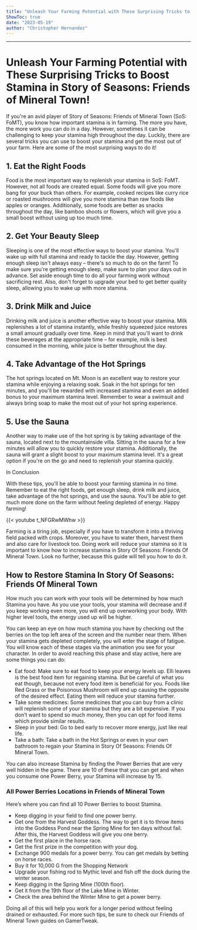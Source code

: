 ```yaml
---
title: "Unleash Your Farming Potential with These Surprising Tricks to Boost Stamina in Story of Seasons: Friends of Mineral Town!"
ShowToc: true 
date: "2023-05-19"
author: "Christopher Hernandez"
---
```

*****
# Unleash Your Farming Potential with These Surprising Tricks to Boost Stamina in Story of Seasons: Friends of Mineral Town!

If you're an avid player of Story of Seasons: Friends of Mineral Town (SoS: FoMT), you know how important stamina is in farming. The more you have, the more work you can do in a day. However, sometimes it can be challenging to keep your stamina high throughout the day. Luckily, there are several tricks you can use to boost your stamina and get the most out of your farm. Here are some of the most surprising ways to do it!

## 1. Eat the Right Foods

Food is the most important way to replenish your stamina in SoS: FoMT. However, not all foods are created equal. Some foods will give you more bang for your buck than others. For example, cooked recipes like curry rice or roasted mushrooms will give you more stamina than raw foods like apples or oranges. Additionally, some foods are better as snacks throughout the day, like bamboo shoots or flowers, which will give you a small boost without using up too much time.

## 2. Get Your Beauty Sleep

Sleeping is one of the most effective ways to boost your stamina. You'll wake up with full stamina and ready to tackle the day. However, getting enough sleep isn't always easy – there's so much to do on the farm! To make sure you're getting enough sleep, make sure to plan your days out in advance. Set aside enough time to do all your farming work without sacrificing rest. Also, don't forget to upgrade your bed to get better quality sleep, allowing you to wake up with more stamina.

## 3. Drink Milk and Juice

Drinking milk and juice is another effective way to boost your stamina. Milk replenishes a lot of stamina instantly, while freshly squeezed juice restores a small amount gradually over time. Keep in mind that you'll want to drink these beverages at the appropriate time – for example, milk is best consumed in the morning, while juice is better throughout the day.

## 4. Take Advantage of the Hot Springs

The hot springs located on Mt. Moon is an excellent way to restore your stamina while enjoying a relaxing soak. Soak in the hot springs for ten minutes, and you'll be rewarded with increased stamina and even an added bonus to your maximum stamina level. Remember to wear a swimsuit and always bring soap to make the most out of your hot spring experience.

## 5. Use the Sauna

Another way to make use of the hot spring is by taking advantage of the sauna, located next to the mountainside villa. Sitting in the sauna for a few minutes will allow you to quickly restore your stamina. Additionally, the sauna will grant a slight boost to your maximum stamina level. It's a great option if you're on the go and need to replenish your stamina quickly.

In Conclusion

With these tips, you'll be able to boost your farming stamina in no time. Remember to eat the right foods, get enough sleep, drink milk and juice, take advantage of the hot springs, and use the sauna. You'll be able to get much more done on the farm without feeling depleted of energy. Happy farming!

{{< youtube t_NFGRwMWhw >}} 



Farming is a tiring job, especially if you have to transform it into a thriving field packed with crops. Moreover, you have to water them, harvest them and also care for livestock too. Doing work will reduce your stamina so it is important to know how to increase stamina in Story Of Seasons: Friends Of Mineral Town. Look no further, because this guide will tell you how to do it.
 
## How to Restore Stamina In Story Of Seasons: Friends Of Mineral Town
 
How much you can work with your tools will be determined by how much Stamina you have. As you use your tools, your stamina will decrease and if you keep working even more, you will end up overworking your body. With higher level tools, the energy used up will be higher.
 
You can keep an eye on how much stamina you have by checking out the berries on the top left area of the screen and the number near them. When your stamina gets depleted completely, you will enter the stage of fatigue. You will know each of these stages via the animation you see for your character. In order to avoid reaching this phase and stay active, here are some things you can do:
 
- Eat food: Make sure to eat food to keep your energy levels up. Elli leaves is the best food item for regaining stamina. But be careful of what you eat though, because not every food item is beneficial for you. Foods like Red Grass or the Poisonous Mushroom will end up causing the opposite of the desired effect. Eating them will reduce your stamina further.
 - Take some medicines: Some medicines that you can buy from a clinic will replenish some of your stamina but they are a bit expensive. If you don’t want to spend so much money, then you can opt for food items which provide similar results.
 - Sleep in your bed: Go to bed early to recover more energy, just like real life.
 - Take a bath: Take a bath in the Hot Springs or even in your own bathroom to regain your Stamina in Story Of Seasons: Friends Of Mineral Town.

 
You can also increase Stamina by finding the Power Berries that are very well hidden in the game. There are 10 of these that you can get and when you consume one Power Berry, your Stamina will increase by 15.
 
### All Power Berries Locations in Friends of Mineral Town
 
Here’s where you can find all 10 Power Berries to boost Stamina.
 
- Keep digging in your field to find one power berry.
 - Get one from the Harvest Goddess. The way to get it is to throw items into the Goddess Pond near the Spring Mine for ten days without fail. After this, the Harvest Goddess will give you one berry.
 - Get the first place in the horse race.
 - Get the first prize in the competition with your dog.
 - Exchange 900 medals for a power berry. You can get medals by betting on horse races.
 - Buy it for 10,000 G from the Shopping Network
 - Upgrade your fishing rod to Mythic level and fish off the dock during the winter season.
 - Keep digging in the Spring Mine (100th floor).
 - Get it from the 19th floor of the Lake Mine in Winter.
 - Check the area behind the Winter Mine to get a power berry.

 
Doing all of this will help you work for a longer period without feeling drained or exhausted. For more such tips, be sure to check our Friends of Mineral Town guides on GamerTweak.





